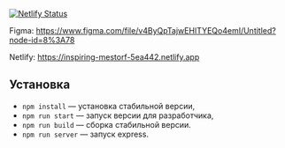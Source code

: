 [![Netlify Status](https://api.netlify.com/api/v1/badges/0b689e0a-1271-4ef1-83e5-642126976924/deploy-status)](https://app.netlify.com/sites/inspiring-mestorf-5ea442/deploys)

Figma: https://www.figma.com/file/v4ByQpTajwEHITYEQo4emI/Untitled?node-id=8%3A78

Netlify: https://inspiring-mestorf-5ea442.netlify.app

## Установка

- `npm install` — установка стабильной версии,
- `npm run start` — запуск версии для разработчика,
- `npm run build` — сборка стабильной версии.
- `npm run server` — запуск express.